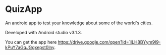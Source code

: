 # QuizApp

An android app to test your knowledge about some of the world's cities.

Developed with Android studio v3.1.3.

You can get the app here https://drive.google.com/open?id=1lLH8BYym9l9-kPuY7aGqJGgxepst0lny.
